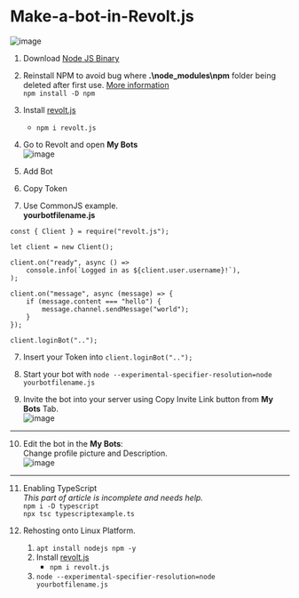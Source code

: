 # Make-a-bot-in-Revolt.js
![image](https://user-images.githubusercontent.com/21064622/204128095-ec382518-2d90-403b-a5ba-cbf7dca6ffeb.png)


1. Download [Node JS Binary](https://nodejs.org/en/download/current/)
1. Reinstall NPM to avoid bug where **.\node_modules\npm** folder being deleted after first use. [More information](https://stackoverflow.com/a/71853469/3789797)   
    `npm install -D npm`  


2. Install [revolt.js](https://www.npmjs.com/package/revolt.js)
   * `npm i revolt.js`
   
3. Go to Revolt and open **My Bots**  
![image](https://user-images.githubusercontent.com/21064622/204127696-9b59e728-abce-4794-a192-541ef21b79f8.png)

4. Add Bot
5. Copy Token 
6. Use CommonJS example.  
**yourbotfilename.js**
```
const { Client } = require("revolt.js");

let client = new Client();

client.on("ready", async () =>
    console.info(`Logged in as ${client.user.username}!`),
);

client.on("message", async (message) => {
    if (message.content === "hello") {
        message.channel.sendMessage("world");
    }
});

client.loginBot("..");
```

7. Insert your Token into `client.loginBot("..");`

8. Start your bot with `node --experimental-specifier-resolution=node yourbotfilename.js`

9. Invite the bot into your server using Copy Invite Link button from **My Bots** Tab.  
![image](https://user-images.githubusercontent.com/21064622/204128158-c254b43d-bab6-47a1-b4c8-11918e50813c.png)


---

10. Edit the bot in the **My Bots**:  
    Change profile picture and Description.  
![image](https://user-images.githubusercontent.com/21064622/204127696-9b59e728-abce-4794-a192-541ef21b79f8.png)

---

11. Enabling TypeScript   
    *This part of article is incomplete and needs help.*  
    `npm i -D typescript`  
    `npx tsc typescriptexample.ts`  

11. Rehosting onto Linux Platform.
    1. `apt install nodejs npm -y`  
    2. Install [revolt.js](https://www.npmjs.com/package/revolt.js)
        * `npm i revolt.js`
    3. `node --experimental-specifier-resolution=node yourbotfilename.js`
    

